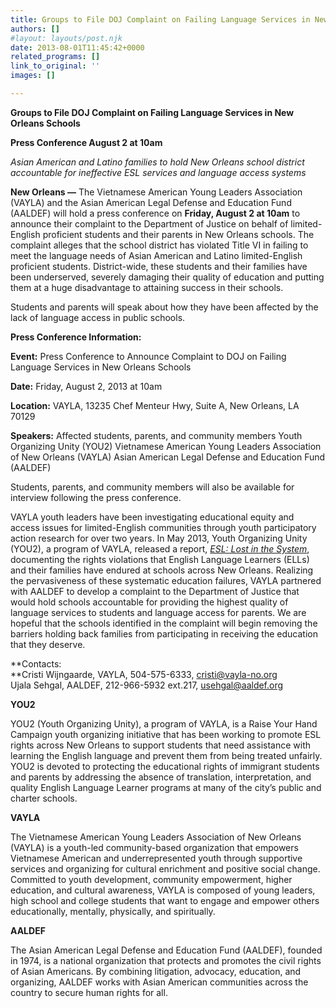 ```yaml
---
title: Groups to File DOJ Complaint on Failing Language Services in New Orleans Schools
authors: []
#layout: layouts/post.njk
date: 2013-08-01T11:45:42+0000
related_programs: []
link_to_original: ''
images: []

---
```

**Groups to File DOJ Complaint on Failing Language Services in New Orleans Schools**

**Press Conference August 2 at 10am**

_Asian American and Latino families to hold New Orleans school district accountable for ineffective ESL services and language access systems_

**New Orleans —** The Vietnamese American Young Leaders Association (VAYLA) and the Asian American Legal Defense and Education Fund (AALDEF) will hold a press conference on **Friday, August 2 at 10am** to announce their complaint to the Department of Justice on behalf of limited-English proficient students and their parents in New Orleans schools. The complaint alleges that the school district has violated Title VI in failing to meet the language needs of Asian American and Latino limited-English proficient students.  District-wide, these students and their families have been underserved, severely damaging their quality of education and putting them at a huge disadvantage to attaining success in their schools.

Students and parents will speak about how they have been affected by the lack of language access in public schools.

**Press Conference Information:**

**Event:** Press Conference to Announce Complaint to DOJ on Failing Language Services in New Orleans Schools

**Date:** Friday, August 2, 2013 at 10am

**Location:** VAYLA, 13235 Chef Menteur Hwy, Suite A, New Orleans, LA 70129

**Speakers:** Affected students, parents, and community members Youth Organizing Unity (YOU2) Vietnamese American Young Leaders Association of New Orleans (VAYLA) Asian American Legal Defense and Education Fund (AALDEF)

Students, parents, and community members will also be available for interview following the press conference.

VAYLA youth leaders have been investigating educational equity and access issues for limited-English communities through youth participatory action research for over two years. In May 2013, Youth Organizing Unity (YOU2), a program of VAYLA, released a report, [_ESL: Lost in the System_](https://ryhcnola.org/wp-content/uploads/2013/02/ESL-Lost-In-The-Sytem-2013.pdf), documenting the rights violations that English Language Learners (ELLs) and their families have endured at schools across New Orleans. Realizing the pervasiveness of these systematic education failures, VAYLA partnered with AALDEF to develop a complaint to the Department of Justice that would hold schools accountable for providing the highest quality of language services to students and language access for parents. We are hopeful that the schools identified in the complaint will begin removing the barriers holding back families from participating in receiving the education that they deserve.

**Contacts:  
**Cristi Wijngaarde, VAYLA, 504-575-6333, cristi@vayla-no.org  
Ujala Sehgal, AALDEF, 212-966-5932 ext.217, usehgal@aaldef.org

**YOU2**

YOU2 (Youth Organizing Unity), a program of VAYLA, is a Raise Your Hand Campaign youth organizing initiative that has been working to promote ESL rights across New Orleans to support students that need assistance with learning the English language and prevent them from being treated unfairly. YOU2 is devoted to protecting the educational rights of immigrant students and parents by addressing the absence of translation, interpretation, and quality English Language Learner programs at many of the city’s public and charter schools.

**VAYLA**

The Vietnamese American Young Leaders Association of New Orleans (VAYLA) is a youth-led community-based organization that empowers Vietnamese American and underrepresented youth through supportive services and organizing for cultural enrichment and positive social change. Committed to youth development, community empowerment, higher education, and cultural awareness, VAYLA is composed of young leaders, high school and college students that want to engage and empower others educationally, mentally, physically, and spiritually.

**AALDEF**

The Asian American Legal Defense and Education Fund (AALDEF), founded in 1974, is a national organization that protects and promotes the civil rights of Asian Americans.  By combining litigation, advocacy, education, and organizing, AALDEF works with Asian American communities across the country to secure human rights for all.